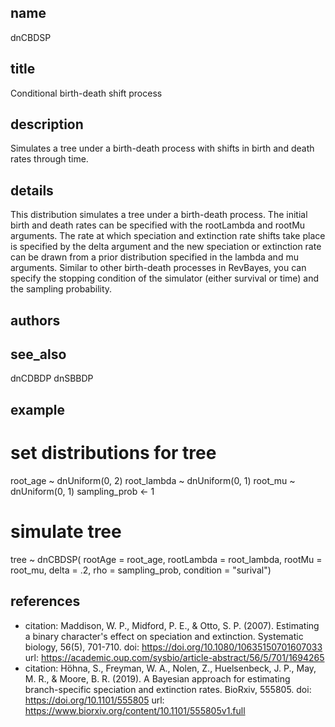## name
dnCBDSP
## title
Conditional birth-death shift process
## description
Simulates a tree under a birth-death process with shifts in birth and death rates through time.
## details
This distribution simulates a tree under a birth-death process. The initial 
birth and death rates can be specified with the rootLambda and rootMu arguments.
The rate at which speciation and extinction rate shifts take place is specified by the delta argument and the new speciation or extinction rate can be drawn from a prior distribution
specified in the lambda and mu arguments. 
Similar to other birth-death processes in RevBayes, you can specify the stopping condition
of the simulator (either survival or time) and the sampling probability.
## authors
## see_also
dnCDBDP
dnSBBDP
## example
# set distributions for tree
root_age ~ dnUniform(0, 2)
root_lambda ~ dnUniform(0, 1)
root_mu ~ dnUniform(0, 1)
sampling_prob <- 1
# simulate tree
tree ~ dnCBDSP( rootAge           = root_age,
                rootLambda        = root_lambda,
                rootMu            = root_mu,
                delta             = .2,
                rho               = sampling_prob,
                condition         = "surival")
## references
- citation: Maddison, W. P., Midford, P. E., & Otto, S. P. (2007). Estimating a binary character's effect on speciation and extinction. Systematic biology, 56(5), 701-710.
  doi: https://doi.org/10.1080/10635150701607033
  url: https://academic.oup.com/sysbio/article-abstract/56/5/701/1694265
- citation: Höhna, S., Freyman, W. A., Nolen, Z., Huelsenbeck, J. P., May, M. R., & Moore, B. R. (2019). A Bayesian approach for estimating branch-specific speciation and extinction rates. BioRxiv, 555805.
  doi: https://doi.org/10.1101/555805
  url: https://www.biorxiv.org/content/10.1101/555805v1.full
